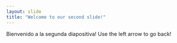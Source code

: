 ```yaml
---
layout: slide
title: "Welcome to our second slide!"
---
```

Bienvenido a la segunda diapositiva!
Use the left arrow to go back!
